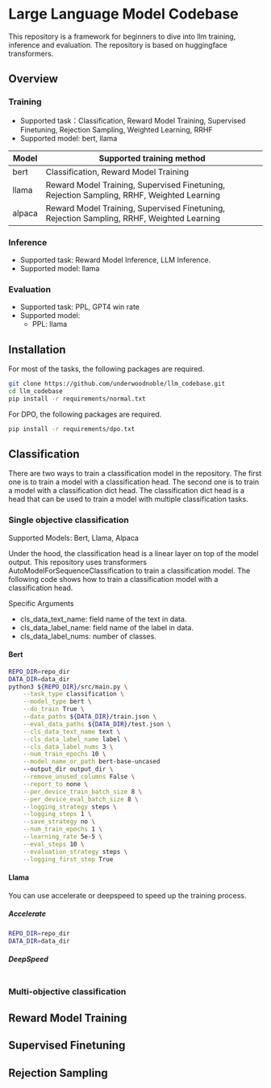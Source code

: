 # Large Language Model Codebase
This repository is a framework for beginners to dive into llm training, inference and evaluation. The repository is based on huggingface transformers.

## Overview

### Training
* Supported task：Classification, Reward Model Training, Supervised Finetuning, Rejection Sampling, Weighted Learning, RRHF
* Supported model: bert, llama

| Model | Supported training method |
| --- | --- | 
| bert | Classification, Reward Model Training |
| llama | Reward Model Training, Supervised Finetuning, Rejection Sampling, RRHF, Weighted Learning|
| alpaca | Reward Model Training, Supervised Finetuning, Rejection Sampling, RRHF, Weighted Learning|

### Inference
* Supported task: Reward Model Inference, LLM Inference.
* Supported model: llama

### Evaluation
* Supported task: PPL, GPT4 win rate
* Supported model:
    * PPL: llama

## Installation
For most of the tasks, the following packages are required.
```bash
git clone https://github.com/underwoodnoble/llm_codebase.git
cd llm_codebase
pip install -r requirements/normal.txt
```
For DPO, the following packages are required.
```bash
pip install -r requirements/dpo.txt
```
## Classification

There are two ways to train a classification model in the repository. The first one is to train a model with a classification head. The second one is to train a model with a classification dict head. The classification dict head is a head that can be used to train a model with multiple classification tasks.

### Single objective classification

Supported Models: Bert, Llama, Alpaca

Under the hood, the classification head is a linear layer on top of the model output. This repository uses transformers AutoModelForSequenceClassification to train a classification model. The following code shows how to train a classification model with a classification head.

Specific Arguments
* cls_data_text_name: field name of the text in data.
* cls_data_label_name: field name of the label in data.
* cls_data_label_nums: number of classes.

#### Bert
```bash
REPO_DIR=repo_dir
DATA_DIR=data_dir
python3 ${REPO_DIR}/src/main.py \
    --task_type classification \
    --model_type bert \
    --do_train True \
    --data_paths ${DATA_DIR}/train.json \
    --eval_data_paths ${DATA_DIR}/test.json \
    --cls_data_text_name text \
    --cls_data_label_name label \
    --cls_data_label_nums 3 \
    --num_train_epochs 10 \
    --model_name_or_path bert-base-uncased
    --output_dir output_dir \
    --remove_unused_columns False \
    --report_to none \
    --per_device_train_batch_size 8 \
    --per_device_eval_batch_size 8 \
    --logging_strategy steps \
    --logging_steps 1 \
    --save_strategy no \
    --num_train_epochs 1 \
    --learning_rate 5e-5 \
    --eval_steps 10 \
    --evaluation_strategy steps \
    --logging_first_step True
```

#### Llama
You can use accelerate or deepspeed to speed up the training process.
##### Accelerate
```bash
REPO_DIR=repo_dir
DATA_DIR=data_dir
```
##### DeepSpeed
```bash
```

### Multi-objective classification

## Reward Model Training

## Supervised Finetuning

## Rejection Sampling

